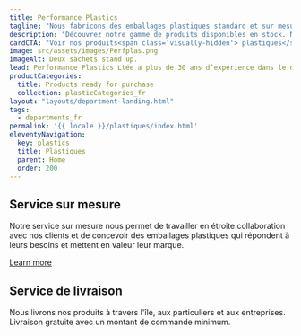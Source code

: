 ```yaml
---
title: Performance Plastics
tagline: "Nous fabricons des emballages plastiques standard et sur mesure, adapté à vos besoins."
description: "Découvrez notre gamme de produits disponibles en stock. Nos produits standard tels que les sacs de caisse, et les sacs pour fruits et légumes sont en vente dans nos locaux. Pour un emballage plastique exclusif, nous développons avec vous une solution sur mesure, parfaitement ajusté à votre produit."
cardCTA: "Voir nos produits<span class='visually-hidden'> plastiques</span>"
image: src/assets/images/Perfplas.png
imageAlt: Deux sachets stand up.
lead: Performance Plastics Ltée a plus de 30 ans d’expérience dans le développement, la conception et la fabrication de produits en plastique pour divers industries tel que l'agriculture et l'alimentation. Vous pouvez parcourir notre large gamme de produits disponible en stock ou nous appeler si vous avez besoin d'une solution sur mesure.
productCategories:
  title: Products ready for purchase
  collection: plasticCategories_fr
layout: "layouts/department-landing.html"
tags:
  - departments_fr
permalink: '{{ locale }}/plastiques/index.html'
eleventyNavigation:
  key: plastics
  title: Plastiques
  parent: Home
  order: 200
---
```


## Service sur mesure
Notre service sur mesure nous permet de travailler en étroite collaboration avec nos clients et de concevoir des emballages plastiques qui répondent à leurs besoins et mettent en valeur leur marque.

<a href="/en/plastics/custom-packaging" class="button">Learn more</a>

## Service de livraison
Nous livrons nos produits à travers l'île, aux particuliers et aux entreprises. Livraison gratuite avec un montant de commande minimum.
